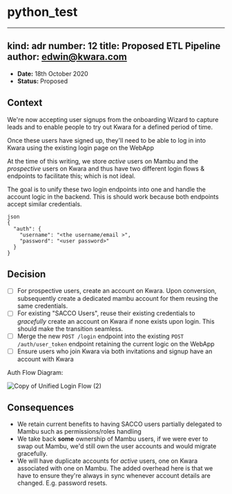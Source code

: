 # python_test
---
kind: adr
number: 12
title: Proposed ETL Pipeline
author: edwin@kwara.com
---

- **Date:** 18th October 2020
- **Status:** Proposed

## Context

We're now accepting user signups from the onboarding Wizard to capture leads and to enable people to try out Kwara for a defined period of time.

Once these users have signed up, they'll need to be able to log in into Kwara
using the existing login page on the WebApp

At the time of this writing, we store _active_ users on Mambu and the _prospective_ users on Kwara and thus have two different login flows & endpoints to facilitate this; which is not ideal.

The goal is to unify these two login endpoints into one and handle the account logic in the backend. This is should work because both endpoints accept similar credentials.

```
json
{
  "auth": {
    "username": "<the username/email >",
    "password": "<user password>"
  }
}
```

## Decision

- [ ] For prospective users, create an account on Kwara. Upon conversion, subsequently create a dedicated mambu account for them reusing the same credentials.
- [ ] For existing "SACCO Users", reuse their existing credentials to _gracefully_ create an account on Kwara if none exists upon login. This should make the transition seamless.
- [ ] Merge the new `POST /login` endpoint into the existing `POST /auth/user_token` endpoint retaining the current logic on the WebApp
- [ ] Ensure users who join Kwara via both invitations and signup have an account with Kwara

Auth Flow Diagram:

![Copy of Unified Login Flow (2)](https://user-images.githubusercontent.com/17295175/56960144-8722a700-6b58-11e9-9863-03af94984c2d.jpg)

## Consequences

- We retain current benefits to having SACCO users partially delegated to Mambu such as permissions/roles handling
- We take back **some** ownership of Mambu users, if we were ever to swap out Mambu, we'd still own the user accounts and would migrate gracefully.
- We will have duplicate accounts for _active_ users, one on Kwara associated with one on Mambu. The added overhead here is that we have to ensure they're always in sync whenever account details are changed. E.g. password resets.
